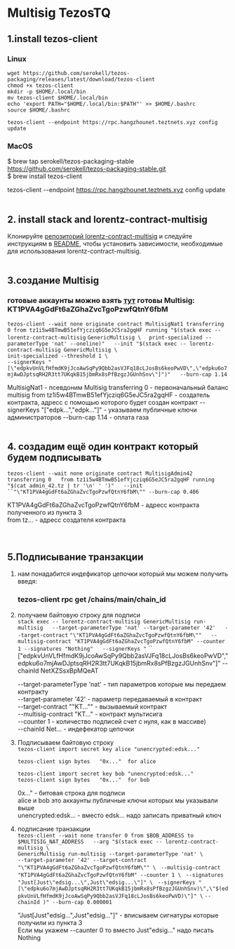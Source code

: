 # Multisig TezosTQ

## 1.install tezos-client 
### Linux
  `wget https://github.com/serokell/tezos-packaging/releases/latest/download/tezos-client`    
  `chmod +x tezos-client`  
  `mkdir -p $HOME/.local/bin`  
  `mv tezos-client $HOME/.local/bin`  
  `echo 'export PATH="$HOME/.local/bin:$PATH"' >> $HOME/.bashrc`    
  `source $HOME/.bashrc` 
  
  `tezos-client --endpoint https://rpc.hangzhounet.teztnets.xyz config update`

### MacOS
$ brew tap serokell/tezos-packaging-stable https://github.com/serokell/tezos-packaging-stable.git  
$ brew install tezos-client  

tezos-client --endpoint https://rpc.hangzhounet.teztnets.xyz config update
<br>
<br>

## 2. install stack and lorentz-contract-multisig

 Клонируйте [репозиторий lorentz-contract-multisig](https://github.com/tqtezos/lorentz-contract-multisig) и следуйте инструкциям в [README](https://github.com/tqtezos/lorentz-contract-multisig/blob/master/README.md),
  чтобы установить зависимости, необходимые для использования lorentz-contract-multisig.
<br>
<br>


## 3.создание Multisig

### готовые аккаунты можно взять [тут](accaunt.txt) готовы Multisig: KT1PVA4gGdFt6aZGhaZvcTgoPzwfQtnY6fbM    

`tezos-client --wait none originate contract MultisigNat1 transferring 0 from tz1i5w4BTmwB51efYjcziq6G5eJC5ra2gqHF running "$(stack exec -- lorentz-contract-multisig`     `GenericMultisig \  `
 ` print-specialized --parameterType 'nat' --oneline)"   --init "$(stack exec -- lorentz-contract-multisig GenericMultisig \  `  
  `init-specialized --threshold 1 \  `  
  `--signerKeys "[\"edpkvUnVLfHfmdK9jJcoAwSqPy9Qbb2asVJFq18cLJosBs6keoPwVD\",\"edpku6o7mjAwDJptsqRH2R3tt7UKqkB15jbmRx8sPfBzgzJGUnhSnv\"]")"   --burn-cap 1.14  `  

MultisigNat1 - псевдоним Multisig
transferring 0 - первоначальный баланс multisig
from tz1i5w4BTmwB51efYjcziq6G5eJC5ra2gqHF - создатель контракта, адресс с помощью которого будет создан контракт
--signerKeys "[\"edpk...\",\"edpk...\"]" - указываем публичные ключи администраторов
--burn-cap 1.14 - оплата газа 
<br>
<br>

## 4. создадим ещё один контракт который будем подписывать

`tezos-client --wait none originate contract MultisigAdmin42 transferring 0   from tz1i5w4BTmwB51efYjcziq6G5eJC5ra2gqHF running "$(cat admin_42.tz | tr '\n' ' ')"   --init ``"\"KT1PVA4gGdFt6aZGhaZvcTgoPzwfQtnY6fbM\"" --burn-cap 0.406`  

KT1PVA4gGdFt6aZGhaZvcTgoPzwfQtnY6fbM - адресс контракта полученного из пункта 3  
from tz... - адресс создателя контракта  
<br>
<br>


## 5.Подписывание транзакции 

1. нам понадабится индефикатор цепочки который мы можем получить введя:   
      ###  tezos-client rpc get /chains/main/chain_id  

2. получаем байтовую строку для подписи   
        `stack exec -- lorentz-contract-multisig GenericMultisig run-multisig   --target-parameterType 'nat' --target-parameter '42'   --target-contract`   `"\"KT1PVA4gGdFt6aZGhaZvcTgoPzwfQtnY6fbM\""   --multisig-contract "KT1PVA4gGdFt6aZGhaZvcTgoPzwfQtnY6fbM" --counter 1 --signatures "Nothing"   --signerKeys "`  ``  [\"edpkvUnVLfHfmdK9jJcoAwSqPy9Qbb2asVJFq18cLJosBs6keoPwVD\",\"edpku6o7mjAwDJptsqRH2R3tt7UKqkB15jbmRx8sPfBzgzJGUnhSnv\"]" --chainId NetXZSsxBpMQeAT  

    --target-parameterType 'nat' - тип параметров которые мы передаем контракту  
    --target-parameter '42' - параметр передаваемый в контракт  
    --target-contract   "\"KT...\"" - вызываемый контракт  
    --multisig-contract "KT..." - контракт мультисига   
    --counter 1 - количество подписей счет с нуля, как в массиве)  
    --chainId Net... - индефекатор цепочки   

3. Подписываем байтовую строку   
    `tezos-client import secret key alice "unencrypted:edsk..." ` 

    `tezos-client sign bytes   "0x..."  for alice`  

    `tezos-client import secret key bob "unencrypted:edsk..."  `  
    `tezos-client sign bytes   "0x..."  for bob`    
    
    0x..." - битовая строка для подписи  
    alice и bob это аккаунты публичные ключи которых мы указывали выше  
    unencrypted:edsk... - вместо edsk... надо записать приватный ключ  

4. подписание транзакции  
   `tezos-client --wait none transfer 0 from $BOB_ADDRESS to $MULTISIG_NAT_ADDRESS   --arg "$(stack exec -- lorentz-contract-multisig \`  
  `GenericMultisig run-multisig --target-parameterType 'nat' \`  
  `--target-parameter '42' --target-contract "\"KT1PVA4gGdFt6aZGhaZvcTgoPzwfQtnY6fbM\"" \ ` 
  `--multisig-contract "KT1PVA4gGdFt6aZGhaZvcTgoPzwfQtnY6fbM" --counter 1 \ ` 
  `--signatures "Just[Just\"edsig...\",Just\"edsig...\"]" \ `
 ` --signerKeys "[\"edpku6o7mjAwDJptsqRH2R3tt7UKqkB15jbmRx8sPfBzgzJGUnhSnv)\",\"$(edpkvUnVLfHfmdK9jJcoAwSqPy9Qbb2asVJFq18cLJosBs6keoPwVD)\"]" \ ` 
  `--chainId )" --burn-cap 0.000001`

    "Just[Just\"edsig...\",Just\"edsig...\"]" - вписываем сигнатуры которые получили из пункта 3  
    Если мы укажем --caunter 0 то вместо Just\"edsig...\" надо писать Nothing
























